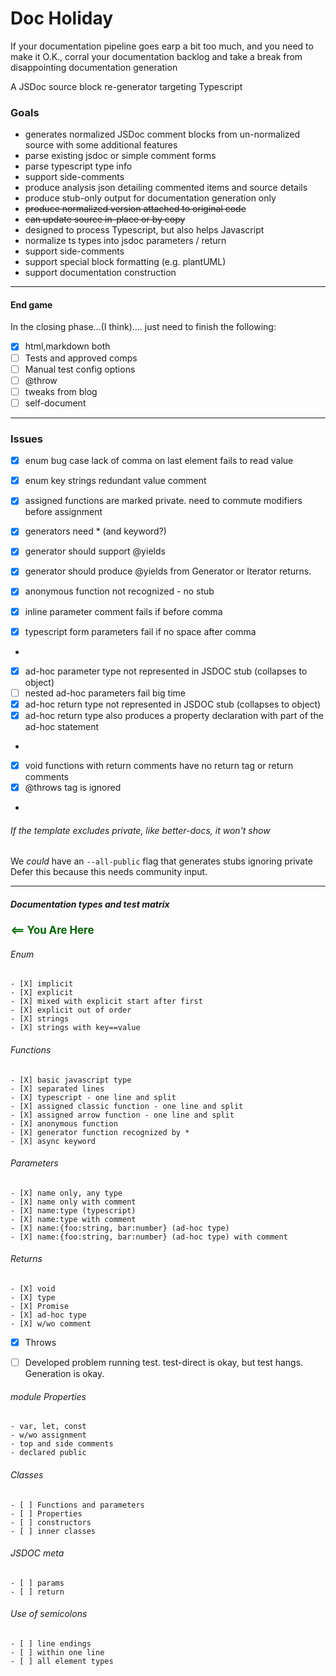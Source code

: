 # Doc Holiday

If your documentation pipeline goes earp a bit too much,
and you need to make it O.K., corral your documentation backlog and 
take a break from disappointing documentation generation

A JSDoc source block re-generator targeting Typescript

### Goals
- generates normalized JSDoc comment blocks from un-normalized
source with some additional features
- parse existing jsdoc or simple comment forms
- parse typescript type info
- support side-comments
- produce analysis json detailing commented items and source details
- produce stub-only output for documentation generation only
- <del>produce normalized version attached to original code</del>
- <del>can update source in-place or by copy</del>
- designed to process Typescript, but also helps Javascript
- normalize ts types into jsdoc parameters / return
- support side-comments
- support special block formatting (e.g. plantUML)
- support documentation construction

----------

#### End game

In the closing phase...(I think).... just need to finish the following:

- [X] html,markdown both
- [ ] Tests and approved comps
- [ ] Manual test config options
- [ ] @throw
- [ ] tweaks from blog
- [ ] self-document

-----------

### Issues 

- [X] enum bug case lack of comma on last element fails to read value
- [X] enum key strings redundant value comment 

- [X] assigned functions are marked private. need to commute modifiers before assignment
- [X] generators need * (and keyword?)
- [X] generator should support @yields 
- [X] generator should produce @yields from Generator or Iterator returns.
- [X] anonymous function not recognized - no stub

- [X] inline parameter comment fails if before comma
- [X] typescript form parameters fail if no space after comma
- 
- [X] ad-hoc parameter type not represented in JSDOC stub (collapses to object)
- [ ] nested ad-hoc parameters fail big time
- [X] ad-hoc return type not represented in JSDOC stub (collapses to object)
- [X] ad-hoc return type also produces a property declaration with part of the ad-hoc statement
- 
- [X] void functions with return comments have no return tag or return comments
- [X] @throws tag is ignored
- 

###### If the template excludes private, like better-docs, it won't show
We _could_ have an `--all-public` flag that generates stubs ignoring private  
Defer this because this needs community input.


------------
##### Documentation types and test matrix

<span style="color:darkgreen; font-weight: bolder; font-size:larger"> <== You Are Here</span>

###### Enum
    - [X] implicit
    - [X] explicit
    - [X] mixed with explicit start after first
    - [X] explicit out of order
    - [X] strings
    - [X] strings with key==value

###### Functions
    - [X] basic javascript type
    - [X] separated lines
    - [X] typescript - one line and split
    - [X] assigned classic function - one line and split
    - [X] assigned arrow function - one line and split
    - [X] anonymous function
    - [X] generator function recognized by *
    - [X] async keyword

###### Parameters
    - [X] name only, any type
    - [X] name only with comment
    - [X] name:type (typescript)
    - [X] name:type with comment
    - [X] name:{foo:string, bar:number} (ad-hoc type)
    - [X] name:{foo:string, bar:number} (ad-hoc type) with comment

###### Returns
    - [X] void
    - [X] type
    - [X] Promise
    - [X] ad-hoc type
    - [X] w/wo comment

- [X] Throws

- [ ] Developed problem running test.  test-direct is okay, but test hangs. Generation is okay.

###### module Properties
    - var, let, const 
    - w/wo assignment
    - top and side comments
    - declared public

###### Classes
    - [ ] Functions and parameters
    - [ ] Properties 
    - [ ] constructors
    - [ ] inner classes
    
###### JSDOC meta
    - [ ] params
    - [ ] return

###### Use of semicolons
    - [ ] line endings
    - [ ] within one line
    - [ ] all element types


